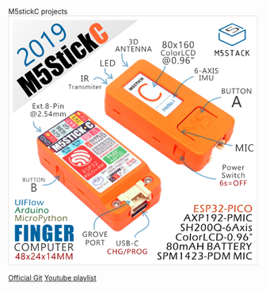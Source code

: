 M5stickC projects
![alt text](https://github.com/arduinoufv/2019/blob/master/m5stickc/m5c.png "M5stickC")

[Official Git](https://github.com/m5stack/M5StickC)
[Youtube playlist](https://mail.google.com/mail/u/2/#label/m5stick/FMfcgxwGCHBSsSGGLsSxWzzmDFnMMsNv)


